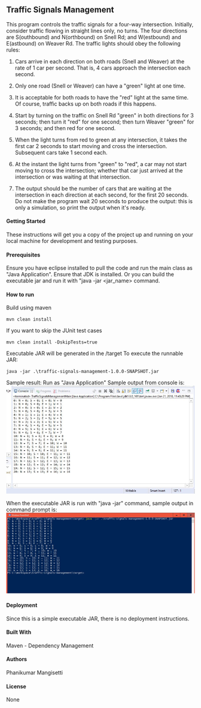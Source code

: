 ## Traffic Signals Management

This program controls the traffic signals for a four-way intersection. Initially, consider traffic flowing in straight lines only, no turns. The four directions are S(outhbound) and N(orthbound) on Snell Rd; and W(estbound) and E(astbound) on Weaver Rd. The traffic lights should obey the following rules:

1. Cars arrive in each direction on both roads (Snell and Weaver) at the rate of 1 car per second. That is, 4 cars approach the intersection each second.

2. Only one road (Snell or Weaver) can have a "green" light at one time.

3. It is acceptable for both roads to have the "red" light at the same time. Of course, traffic backs up on both roads if this happens.

4. Start by turning on the traffic on Snell Rd "green" in both directions for 3 seconds; then turn it "red" for one second; then turn Weaver "green" for 3 seconds; and then red for one second.

5. When the light turns from red to green at any intersection, it takes the first car 2 seconds to start moving and cross the intersection. Subsequent cars take 1 second each.

6. At the instant the light turns from "green" to "red", a car may not start moving to cross the intersection; whether that car just arrived at the intersection or was waiting at that intersection.

7. The output should be the number of cars that are waiting at the intersection in each direction at each second, for the first 20 seconds. Do not make the program wait 20 seconds to produce the output: this is only a simulation, so print the output when it's ready.


#### Getting Started

These instructions will get you a copy of the project up and running on your local machine for development and testing purposes.


#### Prerequisites

Ensure you have eclipse installed to pull the code and run the main class as "Java Application".
Ensure that JDK is installed.
Or you can build the executable jar and run it with "java -jar <jar_name> command.

#### How to run

Build using maven
```
mvn clean install
```
If you want to skip the JUnit test cases
```
mvn clean install -DskipTests=true
```
Executable JAR will be generated in the <project-directory>/target
To execute the runnable JAR:
```
java -jar .\traffic-signals-management-1.0.0-SNAPSHOT.jar
```


Sample result:
Run as "Java Application"
Sample output from console is:
![Alt text](https://github.com/PhaniMangisetti/traffic-signals-management/blob/master/img/EclipseConsoleOutput.JPG?raw=true "Eclipse Console Output")

When the executable JAR is run with "java -jar" command, sample output in command prompt is:
![Alt text](https://github.com/PhaniMangisetti/traffic-signals-management/blob/master/img/sampleOutput.JPG?raw=true "Executable Jar Output")

#### Deployment
Since this is a simple executable JAR, there is no deployment instructions.

#### Built With

Maven - Dependency Management

#### Authors

Phanikumar Mangisetti

#### License

None
